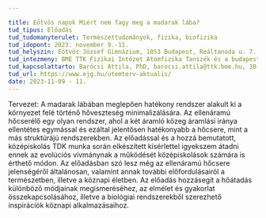 ```yaml
---

title: Eötvös napok Miért nem fagy meg a madarak lába?
tud_tipus: Előadás
tud_tudomanyterulet: Természettudományok, fizika, biofizika
tud_idopont: 2023. november 9.-11.
tud_helyszin: Eötvös József Gimnázium, 1053 Budapest, Reáltanoda u. 7.
tud_intezmeny: BME TTK Fizikai Intézet Atomfizika Tanszék és a budapesti Eötvös József Gimnázium 
tud_kapcsolattarto: Barócsi Attila, PhD, barocsi.attila@ttk.bme.hu, 30-8550-414
tud_url: https://www.ejg.hu/utemterv-aktualis/
date: 2023-11-09 - 11.
---
```

Tervezet: A madarak lábában meglepően hatékony rendszer alakult ki a környezet felé történő hőveszteség minimalizálására. Az ellenáramú hőcserélő egy olyan rendszer, ahol a két áramló közeg áramlási iránya ellentétes egymással és ezáltal jelentősen hatékonyabb a hőcsere, mint a más struktúrájú rendszerekben. Az előadással és a hozzá bemutatott, középiskolás TDK munka során elkészített kísérlettel igyekszem átadni ennek az evolúciós vívmánynak a működését középiskolások számára is érthető módon. Az előadásban szó lesz még az ellenáramú hőcsere jelenségéről általánosan, valamint annak további előfordulásairól a természetben, illetve a köznapi életben. Az előadás hozzásegít a hőátadás különböző módjainak megismeréséhez, az elmélet és gyakorlat összekapcsolásához, illetve a biológiai rendszerekből szerezhető inspirációk köznapi alkalmazásaihoz.
